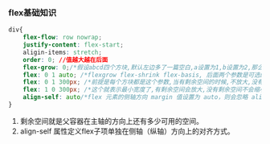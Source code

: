### flex基础知识

```css
div{
    flex-flow: row nowrap;
    justify-content: flex-start;
    aligin-items: stretch;
    order: 0; //值越大越在后面
    flex-grow: 0;/*假设abcd四个方块,默认左边多了一篇空白,a设置为1,b设置为2,那么多出的空间,按照1:2分配给a和b*/
    flex: 0 1 auto; /*flexgrow flex-shrink flex-basis, 后面两个参数是可选的,在默认情况下有多余空间,元素不扩大;空间不足,元素缩小,因为都是1,所以等比例缩小*/
    flex: 0 1 300px; /*前提是每个方块都是这个参数,当有剩余空间的时候,不放大,没有剩余宽度就会缩小(如果nowrap的话)300px这个时候就表示最大宽度*/
    flex: 1 0 300px; /*这个就表示最小宽度了,有剩余空间会放大,没有剩余空间不会缩小*/
    align-self: auto/*flex 元素的侧轴方向 margin 值设置为 auto，则会忽略 align-self*/
}
```

1. 剩余空间就是父容器在主轴的方向上还有多少可用的空间。
2. align-self 属性定义flex子项单独在侧轴（纵轴）方向上的对齐方式。
